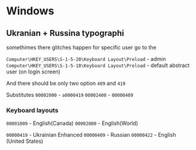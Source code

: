 # Windows

## Ukranian + Russina typographi

somethimes there glitches happen for specific user go to the 

`Computer\HKEY_USERS\S-1-5-20\Keyboard Layout\Preload` - admin
`Computer\HKEY_USERS\S-1-5-18\Keyboard Layout\Preload` - default abstract user (on login screen)

And there should be only two option `409` and  `419`

Substitutes
`00002000` - `a0000419`
`00002400` - `00000409` 

### Keyboard layouts

`00001009` - English(Canada)
`00002000` - English(World)

`00000419` - Ukrainian Enhanced
`00000409` - Russian
`00000422` - English (United States)




